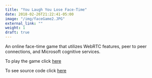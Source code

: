 ```yaml
---
title: "You Laugh You Lose Face-Time"
date: 2018-02-26T21:22:41-05:00
image: "/img/faceGame2.JPG"
external_link: ""
weight: 1
draft: true
---
```


An online face-time game that utilizes WebRTC features, peer to peer connections, and Microsoft cognitive services.

To play the game click [here](https://seancalida.github.io/VTHackS2018/)

To see source code click [here](https://github.com/seancalida/VTHackS2018)

